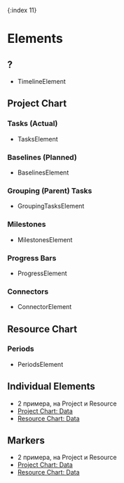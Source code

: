 {:index 11}
# Elements

## ?

* TimelineElement

## Project Chart

### Tasks (Actual)

* TasksElement

### Baselines (Planned)

* BaselinesElement

### Grouping (Parent) Tasks

* GroupingTasksElement

### Milestones

* MilestonesElement

### Progress Bars

* ProgressElement

### Connectors

* ConnectorElement

## Resource Chart

### Periods

* PeriodsElement

## Individual Elements

* 2 примера, на Project и Resource
* [Project Chart: Data](#Project_Chart#data_fields)
* [Resource Chart: Data](#Resource_Chart#data_fields)

## Markers

* 2 примера, на Project и Resource
* [Project Chart: Data](#Project_Chart#data_fields)
* [Resource Chart: Data](#Resource_Chart#data_fields)